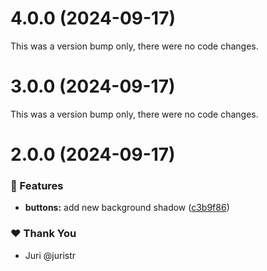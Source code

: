 # 4.0.0 (2024-09-17)

This was a version bump only, there were no code changes.

# 3.0.0 (2024-09-17)

This was a version bump only, there were no code changes.

# 2.0.0 (2024-09-17)


### 🚀 Features

- **buttons:** add new background shadow ([c3b9f86](https://github.com/anacondong/my-monorepo/commit/c3b9f86))

### ❤️  Thank You

- Juri @juristr